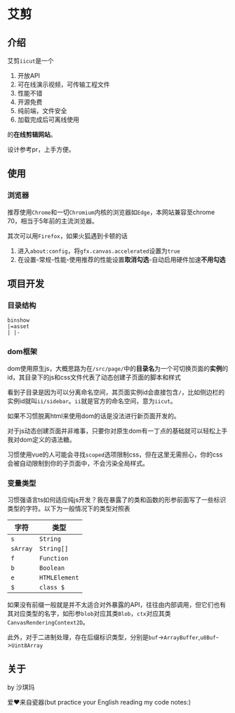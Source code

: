 # 艾剪

## 介绍

艾剪`iicut`是一个

1. 开放API
2. 可在线演示视频，可传输工程文件
3. 性能不错
4. 开源免费
5. 纯前端，文件安全
6. 加载完成后可离线使用

的**在线剪辑网站**。

设计参考pr，上手方便。

## 使用

### 浏览器

推荐使用`Chrome`和一切`Chromium`内核的浏览器如`Edge`，本网站兼容至chrome 70，相当于5年前的主流浏览器。

其次可以用`Firefox`，如果火狐遇到卡顿的话

1. 进入`about:config`，将`gfx.canvas.accelerated`设置为`true`
2. 在设置-常规-性能-使用推荐的性能设置**取消勾选**-自动启用硬件加速**不用勾选**

## 项目开发

### 目录结构
```plain
binshow
|=asset
| |-
```

### dom框架

dom使用原生js，大概思路为在`/src/page/`中的**目录名**为一个可切换页面的**实例**的id，其目录下的js和css文件代表了动态创建子页面的脚本和样式

看到子目录是因为可以分离命名空间，其页面实例id会直接包含`/`，比如侧边栏的实例id就叫`ii/sidebar`。`ii`就是官方的命名空间，意为`iicut`。

如果不习惯脱离html来使用dom的话是没法进行新页面开发的。

对于js动态创建页面并非难事，只要你对原生dom有一丁点的基础就可以轻松上手我对dom定义的语法糖。

习惯使用vue的人可能会寻找`scoped`选项限制css，但在这里无需担心，你的css会被自动限制到你的子页面中，不会污染全局样式。

### 变量类型

习惯强语言ts如何适应纯js开发？我在暴露了的类和函数的形参前面写了一些标识类型的字符。以下为一般情况下的类型对照表

|字符|类型|
|---|---|
|`s`|`String`|
|`sArray`|`String[]`|
|`f`|`Function`|
|`b`|`Boolean`|
|`e`|`HTMLElement`|
|`$`|`class $`|

如果没有前缀一般就是并不太适合对外暴露的API，往往由内部调用，但它们也有其对应类型的名字，如形参`blob`对应其类`Blob`，`ctx`对应其类`CanvasRenderingContext2D`。

此外，对于二进制处理，存在后缀标识类型，分别是`buf`->`ArrayBuffer`,`u8Buf`->`Uint8Array`

## 关于

by 沙琪玛

爱❤来自瓷器(but practice your English reading my code notes:)